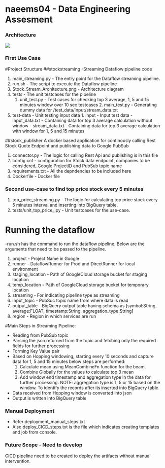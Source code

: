 # naeems04 - Data Engineering Assesment

### Architecture
![](stockstreaming/Stock_Stream_Architecture.png)


### First Use Case
#Project Structure
##stockstreaming
-Streaming Dataflow pipeline code
1. main_streaming.py	 				- The entry point for the Dataflow streaming pipeline.
2. run.sh 							- The script to execute the Dataflow pipeline
3. Stock_Stream_Architecture.png		- Architecture diagram
4. tests								- The unit testcases for the pipeline
	1. unit_test.py					- Test cases for checking top 3 average, 1, 5 and 15 minutes window over 10 sec testcases
		2. main_test.py					- Generating dummy data for /test_data/input/stream_data.txt
5. test-data							- Unit testing input data
		1. input						- Input test data 
		   - input_data.txt 			- Containing data for top 3 average calculation without window
		   - stream_data.txt			- Containing data for top 3 average calculation with window for 1, 5 and 15 minutes
		   
##stock_publisher
A docker based application for continously calling Rest Stock Quote Endpoint and publishing data to Google PubSub
1. connector.py 						- The logic for calling Rest Api and publishing is in this file
2. config.cnf 						- configuration for Stock data endpoint, companies to be considered, Google ProjectID and PubSub topic name
3. requirements.txt					- All the depndencies to be included here
4. Dockerfile						- Docker file


### Second use-case to find top price stock every 5 minutes
1. top_price_streaming.py 			- The logic for calculating top price stock every 5 minutes interval and inserting into BigQuery table.
2. tests/unit_top_price_.py			- Unit testcases for the use-case.
	
					
# Running the dataflow
-run.sh has the command to run the dataflow pipeline.
Below are the arguments that need to be passed to the pipeline.
1. project - Project Name in Google
2. runner  - DataflowRunner for Prod and DirectRunner for local environment
3. staging_location - Path of GoogleCloud storage bucket for staging location
4. temp_location - Path of GoogleCloud storage bucket for temporary location
5. streaming	 -  For indicating pipeline type as streaming
6. input_topic   - PubSuc topic name from where data is read
7. output_table  - BigQuery output table having schema as [symbol:String, average:FLOAT, timestamp:String, aggregation_type:String]
8. region        - Region in which services are run
	
	
#Main Steps in Streaming Pipeline:
- Reading from PubSub topic
- Parsing the json returned from the topic and fetching only the required fields for further processing
- Forming Key Value pair
- Based on Hopping windowing, starting every 10 seconds and capture data for 1, 5 and 15 minutes below steps are performed:
	1. Calculate mean using MeanCombineFn function for the beam.
	2. Combine Globally for the values to calculate top 3 mean
	3. Add window end timestamp and aggregation type in the data for further processing.
	NOTE: aggregation type is 1, 5 or 15 based on the window. To identify the records after its inserted into BigQuery table.
- Data received from Hopping window is converted into json
- Output is written into BigQuery table

### Manual Deployment
- Refer deployment_manual_steps.txt
- Also deploy_CICD_steps.txt is the file which indicates creating templates and job from console.


### Future Scope - Need to develop
CICD pipeline need to be created to deploy the artifacts without manual intervention.




